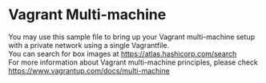 # Vagrant Multi-machine <br/> 
You may use this sample file to bring up your Vagrant multi-machine setup with a private network using a single Vagrantfile. <br />
You can search for box images at https://atlas.hashicorp.com/search <br />
For more information about Vagrant multi-machine principles, please check https://www.vagrantup.com/docs/multi-machine <br />
